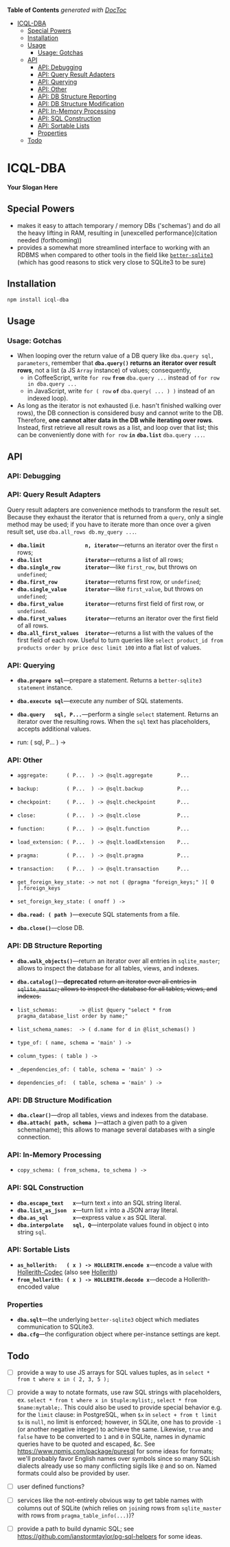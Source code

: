 <!-- START doctoc generated TOC please keep comment here to allow auto update -->
<!-- DON'T EDIT THIS SECTION, INSTEAD RE-RUN doctoc TO UPDATE -->
**Table of Contents**  *generated with [DocToc](https://github.com/thlorenz/doctoc)*

- [ICQL-DBA](#icql-dba)
  - [Special Powers](#special-powers)
  - [Installation](#installation)
  - [Usage](#usage)
    - [Usage: Gotchas](#usage-gotchas)
  - [API](#api)
    - [API: Debugging](#api-debugging)
    - [API: Query Result Adapters](#api-query-result-adapters)
    - [API: Querying](#api-querying)
    - [API: Other](#api-other)
    - [API: DB Structure Reporting](#api-db-structure-reporting)
    - [API: DB Structure Modification](#api-db-structure-modification)
    - [API: In-Memory Processing](#api-in-memory-processing)
    - [API: SQL Construction](#api-sql-construction)
    - [API: Sortable Lists](#api-sortable-lists)
    - [Properties](#properties)
  - [Todo](#todo)

<!-- END doctoc generated TOC please keep comment here to allow auto update -->


# ICQL-DBA

**Your Slogan Here**

## Special Powers

* makes it easy to attach temporary / memory DBs ('schemas') and do all the heavy lifting in RAM, resulting
  in [unexcelled performance](citation needed (forthcoming))
* provides a somewhat more streamlined interface to working with an RDBMS when compared to other tools in
  the field like [`better-sqlite3`](https://github.com/JoshuaWise/better-sqlite3) (which has good reasons to
  stick very close to SQLite3 to be sure)

## Installation

```bash
npm install icql-dba
```

## Usage

### Usage: Gotchas

* When looping over the return value of a DB query like `dba.query sql, parameters`, remember that
  **`dba.query()` returns an iterator over result rows**, not a list (a JS `Array` instance) of values;
  consequently,
  * in CoffeeScript, write `for row` **`from`** `dba.query ...` instead of `for row in dba.query ...`
  * in JavaScript, write `for ( row` **`of`** `dba.query( ... ) )` instead of an indexed loop).
* As long as the iterator is not exhausted (i.e. hasn't finished walking over rows), the DB connection is
  considered busy and cannot write to the DB. Therefore, **one cannot alter data in the DB while iterating
  over rows**. Instead, first retrieve all result rows as a list, and loop over that list; this can be
  conveniently done with `for row` **`in`** **`dba.list`** `dba.query ...`.

## API

### API: Debugging

### API: Query Result Adapters

Query result adapters are convenience methods to transform the result set. Because they exhaust the iterator
that is returned from a `query`, only a single method may be used; if you have to iterate more than once
over a given result set, use `dba.all_rows db.my_query ...`.

* **`dba.limit             n, iterator`**—returns an iterator over the first `n` rows;
* **`dba.list              iterator`**—returns a list of all rows;
* **`dba.single_row        iterator`**—like `first_row`, but throws on `undefined`;
* **`dba.first_row         iterator`**—returns first row, or `undefined`;
* **`dba.single_value      iterator`**—like `first_value`, but throws on `undefined`;
* **`dba.first_value       iterator`**—returns first field of first row, or `undefined`.
* **`dba.first_values      iterator`**—returns an iterator over the first field of all rows.
* **`dba.all_first_values  iterator`**—returns a list with the values of the first field of each row.
  Useful to turn queries like `select product_id from products order by price desc limit 100` into a flat
  list of values.


### API: Querying

* **`dba.prepare sql`**—prepare a statement. Returns a `better-sqlite3` `statement` instance.
* **`dba.execute sql`**—execute any number of SQL statements.
* **`dba.query   sql, P...`**—perform a single `select` statement. Returns an iterator over the resulting
  rows. When the `sql` text has placeholders, accepts additional values.

* run: ( sql, P... ) ->


### API: Other

* `aggregate:      ( P...  ) -> @sqlt.aggregate        P...`
* `backup:         ( P...  ) -> @sqlt.backup           P...`
* `checkpoint:     ( P...  ) -> @sqlt.checkpoint       P...`
* `close:          ( P...  ) -> @sqlt.close            P...`
* `function:       ( P...  ) -> @sqlt.function         P...`
* `load_extension: ( P...  ) -> @sqlt.loadExtension    P...`
* `pragma:         ( P...  ) -> @sqlt.pragma           P...`
* `transaction:    ( P...  ) -> @sqlt.transaction      P...`
* `get_foreign_key_state: -> not not ( @pragma "foreign_keys;" )[ 0 ].foreign_keys`
* `set_foreign_key_state: ( onoff ) ->`

* **`dba.read: ( path )`**—execute SQL statements from a file.
* **`dba.close()`**—close DB.

### API: DB Structure Reporting

* **`dba.walk_objects()`**—return an iterator over all entries in `sqlite_master`; allows to inspect the
  database for all tables, views, and indexes.</strike>
* **`dba.catalog()`**—**deprecated** <strike>return an iterator over all entries in `sqlite_master`; allows
  to inspect the database for all tables, views, and indexes.</strike>

* `list_schemas:       -> @list @query "select * from pragma_database_list order by name;"`
* `list_schema_names:  -> ( d.name for d in @list_schemas() )`
* `type_of: ( name, schema = 'main' ) ->`
* `column_types: ( table ) ->`
* `_dependencies_of: ( table, schema = 'main' ) ->`
* `dependencies_of:  ( table, schema = 'main' ) ->`

### API: DB Structure Modification

* **`dba.clear()`**—drop all tables, views and indexes from the database.
* **`dba.attach( path, schema )`**—attach a given path to a given schema(name); this allows to manage several databases
  with a single connection.

### API: In-Memory Processing

* `copy_schema: ( from_schema, to_schema ) ->`

### API: SQL Construction

* **`dba.escape_text   x`**—turn text `x` into an SQL string literal.
* **`dba.list_as_json  x`**—turn list `x` into a JSON array literal.
* **`dba.as_sql        x`**—express value `x` as SQL literal.
* **`dba.interpolate   sql, Q`**—interpolate values found in object `Q` into string `sql`.

### API: Sortable Lists

* **`as_hollerith:   ( x ) -> HOLLERITH.encode x`**—encode a value with
  [Hollerith-Codec](https://github.com/loveencounterflow/hollerith-codec) (also see
  [Hollerith](https://github.com/loveencounterflow/hollerith))
* **`from_hollerith: ( x ) -> HOLLERITH.decode x`**—decode a Hollerith-encoded value

### Properties

* **`dba.sqlt`**—the underlying `better-sqlite3` object which mediates communication to SQLite3.
* **`dba.cfg`**—the configuration object where per-instance settings are kept.







## Todo

* [ ] provide a way to use JS arrays for SQL values tuples, as in `select * from t where x in ( 2, 3, 5 );`
* [ ] provide a way to notate formats, use raw SQL strings with placeholders, ex. `select * from t where x
  in $tuple:mylist;`, `select * from $name:mytable;`. This could also be used to provide special behavior
  e.g. for the `limit` clause: in PostgreSQL, when `$x` in `select + from t limit $x` is `null`, no limit is
  enforced; however, in SQLite, one has to provide `-1` (or another negative integer) to achieve the same.
  Likewise, `true` and `false` have to be converted to `1` and `0` in SQLite, names in dynamic queries have
  to be quoted and escaped, &c. See https://www.npmjs.com/package/puresql for some ideas for formats; we'll
  probably favor English names over symbols since so many SQLish dialects already use so many conflicting
  sigils like `@` and so on. Named formats could also be provided by user.
* [ ] user defined functions?
* [ ] services like the not-entirely obvious way to get table names with columns out of SQLite (which
  relies on `join`ing rows from `sqlite_master` with rows from `pragma_table_info(...)`)?
* [ ] provide a path to build dynamic SQL; see https://github.com/ianstormtaylor/pg-sql-helpers for some
  ideas.


